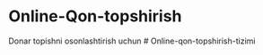 # Online-Qon-topshirish
Donar topishni osonlashtirish uchun
#   O n l i n e - q o n - t o p s h i r i s h - t i z i m i  
 